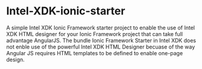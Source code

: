 # Intel-XDK-ionic-starter
A simple Intel XDK Ionic Framework starter project to enable the use of Intel XDK HTML designer for your Ionic Framework project that can take full advantage AngularJS. The bundle Ionic Framework Starter in Intel XDK does not enble use of the powerful Intel XDK HTML Designer becuase of the way Angular JS requires HTML templates to be defined to enable one-page design.
